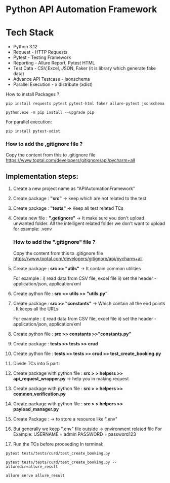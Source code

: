 # Python API Automation Framework

# Tech Stack

- Python 3.12
- Request - HTTP Requests
- Pytest - Testing Framework
- Reporting - Allure Report, Pytest HTML
- Test Data - CSV,Excel, JSON, Faker (it is library which generate fake data)
- Advance API Testcase - jsonschema
- Parallel Execution - x distribute (xdist)

How to install Packages ?

```pip install requests pytest pytest-html faker allure-pytest jsonschema ```

```python.exe -m pip install --upgrade pip ```

For parallel execution:

``` pip install pytest-xdist ```

### How to add the ,gitignore file ?

Copy the content from this to .gitignore file
https://www.toptal.com/developers/gitignore/api/pycharm+all


Implementation steps:
---------------------
1. Create a new project name as  "APIAutomationFramework"
2. Create package : **"src"** -> keep which are not related to the test 
3. Create package : **"tests"** -> Keep all test related TCs
4. Create new file : **".getignore"** -> It make sure you don't upload unwanted folder. 
                                    All the intelligent related folder we don't want to upload
    for example: .venv 
    ### How to add the ".gitignore" file ?
    Copy the content from this to .gitignore file
    https://www.toptal.com/developers/gitignore/api/pycharm+all
5. Create package : **src >> "utils"** -> It contain common utilities 

    For example : i) read data from CSV file, excel file
                  ii) set the header - application/json, application/xml 
6. Create python file : **src >> utils >> "utils.py"**
7. Create package : **src >> "constants"** -> Which contain all the end points . 
                                              It keeps all the URLs

    For example : i) read data from CSV file, excel file
                  ii) set the header - application/json, application/xml 
8. Create python file : **src >> constants >>"constants.py"**
9. Create package : **tests >> tests >> crud**
10. Create python file : **tests >> tests >> crud >> test_create_booking.py**
11. Divide TCs into 5 part:
12. Create package with python file : **src > > helpers >> api_request_wrapper.py** -> help you in making request
13. Create package with python file : **src > > helpers >> common_verification.py**
14. Create package with python file : **src > > helpers >> payload_manager.py**
15. Create Package : -> to store a resource like ".env"
16. But generally we keep ".env" file outside -> environment related file
    For Example: USERNAME = admin
                 PASSWORD = password123
17. Run the TCs before proceeding
In terminal:
```commandline
pytest tests/tests/curd/test_create_booking.py
```
```commandline
pytest tests/tests/curd/test_create_booking.py --alluredir=allure_result
```
```commandline
allure serve allure_result
```